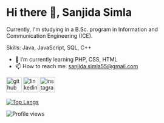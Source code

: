 # Hi there 👋, Sanjida Simla


 Currently, I'm studying in a B.Sc. program in Information and Communication Engineering (ICE).

Skills: Java, JavaScript, SQL, C++

- 🌱 I’m currently learning PHP, CSS, HTML 
- 📫 How to reach me: sanjida.simla55@gmail.com 


[<img src='https://cdn.jsdelivr.net/npm/simple-icons@3.0.1/icons/github.svg' alt='github' height='40'>](https://github.com/https://github.com/SanjidaSimla)  [<img src='https://cdn.jsdelivr.net/npm/simple-icons@3.0.1/icons/linkedin.svg' alt='linkedin' height='40'>](https://www.linkedin.com/in/https://www.linkedin.com/in/sanjida-simla-5b866a1b1//)  [<img src='https://cdn.jsdelivr.net/npm/simple-icons@3.0.1/icons/instagram.svg' alt='instagram' height='40'>](https://www.instagram.com/https://www.instagram.com/sanjida_simla//)  

[![Top Langs](https://github-readme-stats.vercel.app/api/top-langs/?username=https://github.com/SanjidaSimla)](https://github.com/anuraghazra/github-readme-stats)

![Profile views](https://gpvc.arturio.dev/https://github.com/SanjidaSimla)  
